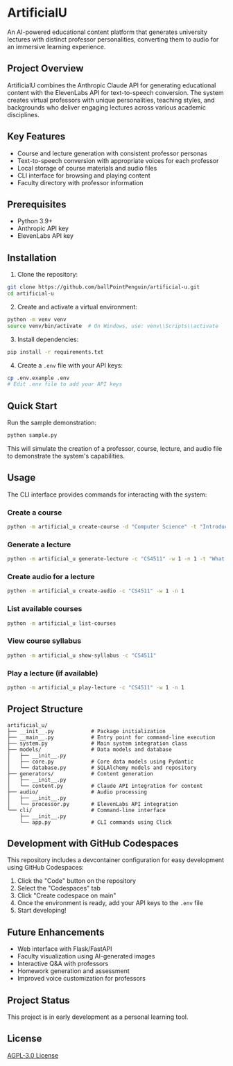 # ArtificialU

An AI-powered educational content platform that generates university lectures with distinct professor personalities, converting them to audio for an immersive learning experience.

## Project Overview

ArtificialU combines the Anthropic Claude API for generating educational content with the ElevenLabs API for text-to-speech conversion. The system creates virtual professors with unique personalities, teaching styles, and backgrounds who deliver engaging lectures across various academic disciplines.

## Key Features

- Course and lecture generation with consistent professor personas
- Text-to-speech conversion with appropriate voices for each professor
- Local storage of course materials and audio files
- CLI interface for browsing and playing content
- Faculty directory with professor information

## Prerequisites

- Python 3.9+
- Anthropic API key
- ElevenLabs API key

## Installation

1. Clone the repository:

```bash
git clone https://github.com/ballPointPenguin/artificial-u.git
cd artificial-u
```

2. Create and activate a virtual environment:

```bash
python -m venv venv
source venv/bin/activate  # On Windows, use: venv\\Scripts\\activate
```

3. Install dependencies:

```bash
pip install -r requirements.txt
```

4. Create a `.env` file with your API keys:

```bash
cp .env.example .env
# Edit .env file to add your API keys
```

## Quick Start

Run the sample demonstration:

```bash
python sample.py
```

This will simulate the creation of a professor, course, lecture, and audio file to demonstrate the system's capabilities.

## Usage

The CLI interface provides commands for interacting with the system:

### Create a course

```bash
python -m artificial_u create-course -d "Computer Science" -t "Introduction to Artificial Intelligence" -c "CS4511"
```

### Generate a lecture

```bash
python -m artificial_u generate-lecture -c "CS4511" -w 1 -n 1 -t "What is AI? History and Intelligent Agents"
```

### Create audio for a lecture

```bash
python -m artificial_u create-audio -c "CS4511" -w 1 -n 1
```

### List available courses

```bash
python -m artificial_u list-courses
```

### View course syllabus

```bash
python -m artificial_u show-syllabus -c "CS4511"
```

### Play a lecture (if available)

```bash
python -m artificial_u play-lecture -c "CS4511" -w 1 -n 1
```

## Project Structure

```
artificial_u/
├── __init__.py            # Package initialization
├── __main__.py            # Entry point for command-line execution
├── system.py              # Main system integration class
├── models/                # Data models and database
│   ├── __init__.py
│   ├── core.py            # Core data models using Pydantic
│   └── database.py        # SQLAlchemy models and repository
├── generators/            # Content generation
│   ├── __init__.py
│   └── content.py         # Claude API integration for content
├── audio/                 # Audio processing
│   ├── __init__.py
│   └── processor.py       # ElevenLabs API integration
└── cli/                   # Command-line interface
    ├── __init__.py
    └── app.py             # CLI commands using Click
```

## Development with GitHub Codespaces

This repository includes a devcontainer configuration for easy development using GitHub Codespaces:

1. Click the "Code" button on the repository
2. Select the "Codespaces" tab
3. Click "Create codespace on main"
4. Once the environment is ready, add your API keys to the `.env` file
5. Start developing!

## Future Enhancements

- Web interface with Flask/FastAPI
- Faculty visualization using AI-generated images
- Interactive Q&A with professors
- Homework generation and assessment
- Improved voice customization for professors

## Project Status

This project is in early development as a personal learning tool.

## License

[AGPL-3.0 License](LICENSE)
